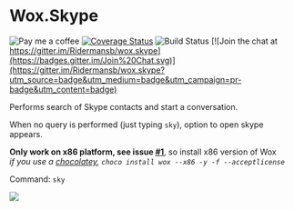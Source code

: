 
# Wox.Skype

![Pay me a coffee](http://img.shields.io/gratipay/ridermansb.svg)
[![Coverage Status](https://coveralls.io/repos/Ridermansb/wox.skype/badge.svg)](https://coveralls.io/r/Ridermansb/wox.skype)
![Build Status](https://ci.appveyor.com/api/projects/status/github/Ridermansb/wox.skype)
[![Join the chat at https://gitter.im/Ridermansb/wox.skype](https://badges.gitter.im/Join%20Chat.svg)](https://gitter.im/Ridermansb/wox.skype?utm_source=badge&utm_medium=badge&utm_campaign=pr-badge&utm_content=badge)

Performs search of Skype contacts and start a conversation.

When no query is performed (just typing `sky`), option to open skype appears.

**Only work on x86 platform, see issue [#1](https://github.com/Ridermansb/wox.skype/issues/1)**, so install x86 version of Wox  
*if you use a [chocolatey](https://chocolatey.org/), `choco install wox --x86 -y -f --acceptlicense`*

Command: `sky`

![](http://i.imgur.com/1NUoAdz.gif)
